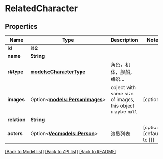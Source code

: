 # RelatedCharacter

## Properties

Name | Type | Description | Notes
------------ | ------------- | ------------- | -------------
**id** | **i32** |  | 
**name** | **String** |  | 
**r#type** | [**models::CharacterType**](CharacterType.md) | 角色，机体，舰船，组织... | 
**images** | Option<[**models::PersonImages**](PersonImages.md)> | object with some size of images, this object maybe `null` | [optional]
**relation** | **String** |  | 
**actors** | Option<[**Vec<models::Person>**](Person.md)> | 演员列表 | [optional][default to []]

[[Back to Model list]](../README.md#documentation-for-models) [[Back to API list]](../README.md#documentation-for-api-endpoints) [[Back to README]](../README.md)


